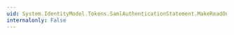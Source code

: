 ```yaml
---
uid: System.IdentityModel.Tokens.SamlAuthenticationStatement.MakeReadOnly
internalonly: False
---
```

